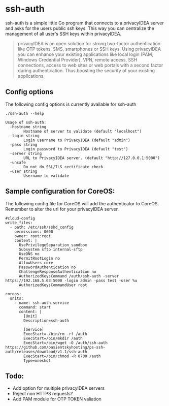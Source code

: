 ssh-auth
========

ssh-auth is a simple little Go program that connects to a privacyIDEA server and asks for the users public ssh keys.
This way you can centralize the management of all user's SSH keys within privacyIDEA.

> privacyIDEA is an open solution for strong two-factor authentication like OTP tokens, SMS, smartphones or SSH keys. Using privacyIDEA you can enhance your existing applications like local login (PAM, Windows Credential Provider), VPN, remote access, SSH connections, access to web sites or web portals with a second factor during authentication. Thus boosting the security of your existing applications.

Config options
--------------
The following config options is currently available for ssh-auth
```
./ssh-auth --help

Usage of ssh-auth:
  -hostname string
    	Hostname of server to validate (default "localhost")
  -login string
    	Login username to PrivacyIDEA (default "admin")
  -pass string
    	Login password to PrivacyIDEA (default "test")
  -server string
    	URL to PrivacyIDEA server. (default "http://127.0.0.1:5000")
  -unsafe
    	Do not do SSL/TLS certificate check
  -user string
    	Username to validate
```

Sample configuration for CoreOS:
--------------------------------
The following config file for CoreOS will add the authenticator to CoreOS. Remember to alter the url for your privacyIDEA server.

```
#cloud-config
write_files:
  - path: /etc/ssh/sshd_config
    permissions: 0600
    owner: root:root
    content: |
      UsePrivilegeSeparation sandbox
      Subsystem sftp internal-sftp
      UseDNS no
      PermitRootLogin no
      AllowUsers core
      PasswordAuthentication no
      ChallengeResponseAuthentication no
      AuthorizedKeysCommand /auth/ssh-auth -server https://192.168.5.63:5000 -login admin -pass test -user %u
      AuthorizedKeysCommandUser root

coreos:
  units:
    - name: ssh-auth.service
      command: start
      content: |     
        [Unit]
        Description=ssh-auth

        [Service]
        ExecStart=-/bin/rm -rf /auth
        ExecStart=/bin/mkdir /auth
        ExecStart=/bin/wget -O /auth/ssh-auth https://github.com/pasientskyhosting/ps-ssh-auth/releases/download/v1.1/ssh-auth
        ExecStart=/bin/chmod -R 0700 /auth
        Type=oneshot
```

Todo:
--------
* Add option for multiple privacyIDEA servers
* Reject non HTTPS requests?
* Add PAM module for OTP TOKEN valiation
